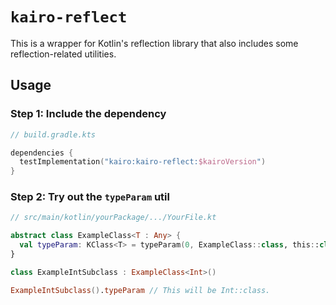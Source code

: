 # `kairo-reflect`

This is a wrapper for Kotlin's reflection library
that also includes some reflection-related utilities.

## Usage

### Step 1: Include the dependency

```kotlin
// build.gradle.kts

dependencies {
  testImplementation("kairo:kairo-reflect:$kairoVersion")
}
```

### Step 2: Try out the `typeParam` util

```kotlin
// src/main/kotlin/yourPackage/.../YourFile.kt

abstract class ExampleClass<T : Any> {
  val typeParam: KClass<T> = typeParam(0, ExampleClass::class, this::class)
}

class ExampleIntSubclass : ExampleClass<Int>()

ExampleIntSubclass().typeParam // This will be Int::class.
```
